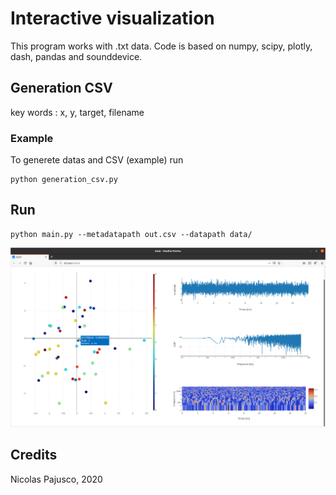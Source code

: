 # Interactive visualization
This program works with .txt data.
Code is based on numpy, scipy, plotly, dash, pandas and sounddevice. 

## Generation CSV
key words : x, y, target, filename

### Example
To generete datas and CSV (example) run
```
python generation_csv.py
```

## Run
```
python main.py --metadatapath out.csv --datapath data/
```

![example](example.png)

## Credits
Nicolas Pajusco, 2020
